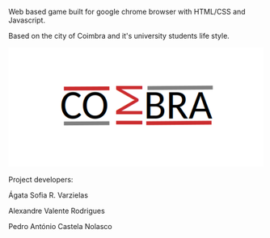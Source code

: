 Web based game built for google chrome browser with HTML/CSS and Javascript.

Based on the city of Coimbra and it's university students life style.

![alt text](https://github.com/LexVar/Coimbra/blob/master/resources/logo.png?raw=true)


Project developers:

Ágata Sofia R. Varzielas

Alexandre Valente Rodrigues

Pedro António Castela Nolasco
